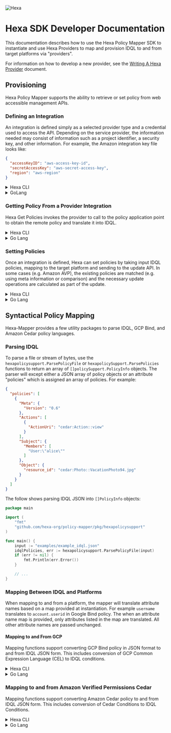 
![Hexa](https://hexaorchestration.org/wp-content/themes/hexa/img/logo.svg)

# Hexa SDK Developer Documentation

This documentation describes how to use the Hexa Policy Mapper SDK to instantiate and use Hexa Providers to map and 
provision IDQL to and from target platforms via "providers".

For information on how to develop a new provider, see the [Writing A Hexa Provider](WritingAProvider.md) document.

## Provisioning

Hexa Policy Mapper supports the ability to retrieve or set policy from web accessible management APIs. 

### Defining an Integration
An integration is defined simply as a selected provider type and a credential used to access the API. Depending
on the service provider, the information needed may consist of information such as a project identifier, a security key, 
and other information. For example, the Amazon integration key file looks like:

```json
{
  "accessKeyID": "aws-access-key-id",
  "secretAccessKey": "aws-secret-access-key",
  "region": "aws-region"
}
```

<details>
<summary>Hexa CLI</summary>

To add an integration in the Hexa CLI, use the `add` command.

```shell
% hexa add <platform> --file=<integrationfile>
```

Here an avp integration is added using a credential file (shown above) called awscred.txt:
```shell
% hexa
hexa> add avp --file=awscred.txt

Integration of type: avp, alias: uAz successfully defined
Succesfully loaded 1 policy application(s) from uAz

Integration: uAz
================
  Type:         avp

  PAP Alias: shK
    ObjectId:           K21RFtX...A93DH7z5
    Name:               arn:aws:verifiedpermissions::7737....1856:policy-store/K21RFtX...A93DH7z5
    Description:        My Policy App
    Service:            VerifiedPermissions

hexa>
```
</details>

<details>
<summary>GoLang</summary>
The following example code opens the integration and loads the defined Policy Application Points and prints them out.

```go
package main

import (
    "encoding/json"
    "fmt"
    "os"

    "github.com/hexa-org/policy-mapper/api/policyprovider"
    "github.com/hexa-org/policy-mapper/sdk"
)

func main() {
    keybytes, err := os.ReadFile("awscred.txt")
    if err != nil {
        panic(-1)
    }

    info := policyprovider.IntegrationInfo{
        Name: sdk.ProviderTypeAvp,
        Key:  keybytes,
    }

    integration, err := sdk.OpenIntegration(&info)
    if err != nil {
        fmt.Println("Error opening integration: " + err.Error())
        panic(-1)
    }

    apps, err := integration.GetPolicyApplicationPoints(nil)
    if err != nil {
        panic(-1)
    }

    for _, app := range apps {
        jsonBytes, _ := json.MarshalIndent(app, "", "  ")
        fmt.Println(string(jsonBytes))
    }

}
```
</details>

### Getting Policy From a Provider Integration

Hexa Get Policies invokes the provider to call to the policy application point to obtain the remote policy and translate it into IDQL.

<details>
<summary>Hexa CLI</summary>

To retrieve policies from a PAP, use the `get policies` command. Optionally, use the --output flag to direct output to a file rather than the console.
```shell
hexa get policies <alias/objectid> [--output=policies.idql]
```

For example:
```shell
hexa> get policies shK
Policies retrieved for shK:
{
  "policies": [
    {
      "Meta": {
        "Version": "0.6",
        "SourceData": {
          "policyType": "STATIC",
          "principal": null,
          "resource": null
        },
        "Description": "Hexa demo canary policy",
        "Created": "2023-12-26T21:45:53.558204Z",
        "Modified": "2023-12-27T22:20:18.592795Z",
        "Etag": "20-68c071fc33494d8d27b460fdae42aa1211025c24",
        "PolicyId": "KDqUKMRNEg6aEjZ6mz9dJq",
        "PapId": "K21RFtX...A93DH7z5",
        "ProviderType": "avp"
      },
      "Subject": {
        "Members": [
          "any"
        ]
      },
      "Actions": [
        {
          "ActionUri": "cedar:hexa_avp::Action::ReadAccount"
        },
        {
          "ActionUri": "cedar:hexa_avp::Action::Transfer"
        },
        {
          "ActionUri": "cedar:hexa_avp::Action::Deposit"
        },
        {
          "ActionUri": "cedar:hexa_avp::Action::Withdrawl"
        },
        {
          "ActionUri": "cedar:hexa_avp::Action::UpdateAccount"
        }
      ],
      "Object": {
        "resource_id": ""
      }
    },
    {
      "Meta": {
        "Version": "0.6",
        "SourceData": {
          "policyType": "TEMPLATE_LINKED",
          "principal": {
            "EntityId": "gerry@strata.io",
            "EntityType": "hexa_avp::User"
          },
          "resource": {
            "EntityId": "1",
            "EntityType": "hexa_avp::account"
          }
        },
        "Description": "TestTemplate",
        "Created": "2023-11-23T19:18:16.470806Z",
        "Modified": "2023-11-23T19:18:16.470806Z",
        "Etag": "20-c7411b365c2d202b19d981a11eacf37bed72e52d",
        "PolicyId": "UaN2xdjgv1Dhdpuoa3ebRU",
        "PapId": "K21RFtX...A93DH7z5",
        "ProviderType": "avp"
      },
      "Subject": {
        "Members": [
          "?principal"
        ]
      },
      "Actions": [
        {
          "ActionUri": "cedar:hexa_avp::Action::ReadAccount"
        }
      ],
      "Object": {
        "resource_id": "cedar:?resource"
      }
    }
  ],
  "app": "K21RFtX...A93DH7z5"
}
hexa>  

```

</details>

<details>
<summary>Go Lang</summary>
Once an integration is opened, the `Integration.GetPolicies` function can be used to retrieve policies as a `hexapolicy.Policies` structure.

```go
package main

import (
	"encoding/json"
	"fmt"
	"os"

	"github.com/hexa-org/policy-mapper/api/policyprovider"
	"github.com/hexa-org/policy-mapper/sdk"
)

func main() {
	. . . <open integration> . . .

	apps, err := integration.GetPolicyApplicationPoints(nil)
	if err != nil {
		panic(-1)
	}

	for _, app := range apps {

		fmt.Println("PAP " + app.ObjectID)

		policies, err := integration.GetPolicies(app.ObjectID)
		if err != nil {
			fmt.Println("Error retrieving policies: " + err.Error())
		}
		jsonBytes, _ := json.MarshalIndent(policies, "", "  ")
		fmt.Println("IDQL returned:")
		fmt.Println(string(jsonBytes))
	}
}
```
</details>

### Setting Policies

Once an integration is defined, Hexa can set policies by taking input IDQL policies, mapping to the target platform and sending to the update API.
In some cases (e.g. Amazon AVP), the existing policies are matched (e.g. using meta information or comparison) and the necessary update operations are calculated as part of the update.

<details>
<summary>Hexa CLI</summary>

The Hexa CLI `set policies` command is of the form
```shell
set policies <alias|objectid> [-d] --file=<idqlpolicies.json>
```
If the `-d` option is set, the console will show the planned differences and ask for confirmation before proceeding. This output is the same 
as for the `reconcile` command.

```shell
hexa> set policies rKO -d --file=policies.json

Ignoring AVP policyid UaN2xdjgv1Dhdpuoa3ebRU. Template updates not currently supported
0: DIF: UPDATE  [ACTION]
{
 "Meta": {
  "Version": "0.6",
  "SourceData": {
   "policyType": "STATIC",
   "principal": null,
   "resource": null
  },
  "Description": "Hexa demo canary policy",
  "Created": "2023-12-26T21:45:53.558204Z",
  "Modified": "2023-12-27T22:20:18.592795Z",
  "Etag": "20-f2ec1edc53e44c07e4d790d8936ade24b27f04eb",
  "PolicyId": "KDqUKMRNEg6aEjZ6mz9dJq",
  "PapId": "K21...93DH7z5",
  "ProviderType": "avp"
 },
 "Subject": {
  "Members": [
   "any"
  ]
 },
 "Actions": [
  {
   "ActionUri": "cedar:hexa_avp::Action::ReadAccount"
  },
  {
   "ActionUri": "cedar:hexa_avp::Action::Transfer"
  },
  {
   "ActionUri": "cedar:hexa_avp::Action::Deposit"
  },
  {
   "ActionUri": "cedar:hexa_avp::Action::Withdrawl"
  }
 ],
 "Object": {
  "resource_id": ""
 }
}
1: DIF: UNSUPPORTED 
{
 "Meta": {
  "Version": "0.6",
  "SourceData": {
   "policyType": "TEMPLATE_LINKED",
   "principal": {
    "EntityId": "gerry@strata.io",
    "EntityType": "hexa_avp::User"
   },
   "resource": {
    "EntityId": "1",
    "EntityType": "hexa_avp::account"
   }
  },
  "Description": "TestTemplate",
  "Created": "2023-11-23T19:18:16.470806Z",
  "Modified": "2023-11-23T19:18:16.470806Z",
  "Etag": "W/\"20-c7411b365c2d202b19d981a11eacf37bed72e52d\"",
  "PolicyId": "UaN2xdjgv1Dhdpuoa3ebRU",
  "PapId": "K21...93DH7z5",
  "ProviderType": "avp"
 },
 "Subject": {
  "Members": [
   "?principal"
  ]
 },
 "Actions": [
  {
   "ActionUri": "cedar:hexa_avp::Action::ReadAccount"
  }
 ],
 "Object": {
  "resource_id": "cedar:?resource"
 }
}

Applying 2 policies to rKO
Update policies Y|[n]?
```

</details>

<details>
<summary>Go Lang</summary>

```go
package main

import (
	"fmt"
	"os"

	"github.com/hexa-org/policy-mapper/api/policyprovider"
	"github.com/hexa-org/policy-mapper/pkg/hexapolicysupport"
	"github.com/hexa-org/policy-mapper/sdk"
)

func main() {
	keybytes, err := os.ReadFile("awscred.txt")
	if err != nil {
		panic(-1)
	}

	info := policyprovider.IntegrationInfo{
		Name: sdk.ProviderTypeAvp,
		Key:  keybytes,
	}

	integration, err := sdk.OpenIntegration(&info)
	if err != nil {
		fmt.Println("Error opening integration: " + err.Error())
		panic(-1)
	}
	
	hexaPolicies, err := hexapolicysupport.ParsePolicyFile("idqlinput.json")

	status, err := integration.SetPolicyInfo("<alias>",hexaPolicies)
}
```

</details>

## Syntactical Policy Mapping

Hexa-Mapper provides a few utility packages to parse IDQL, GCP Bind, and Amazon Cedar policy languages.

### Parsing IDQL

To parse a file or stream of bytes, use the `hexapolicysupport.ParsePolicyFile` or `hexapolicySupport.ParsePolicies` functions
to return an array of `[]policySupport.PolicyInfo` objects.  The parser will except either a JSON array of policy objects
or an attribute "policies" which is assigned an array of policies. For example:
```json
{
  "policies": [
    {
      "Meta": {
        "Version": "0.6"
      },
      "Actions": [
        {
          "ActionUri": "cedar:Action::view"
        }
      ],
      "Subject": {
        "Members": [
          "User:\"alice\""
        ]
      },
      "Object": {
        "resource_id": "cedar:Photo::VacationPhoto94.jpg"
      }
    }
  ]
}
```

The follow shows parsing IDQL JSON into `[]PolicyInfo` objects:

```go
package main

import (
    "fmt"
    "github.com/hexa-org/policy-mapper/pkg/hexapolicysupport"
)

func main() {
    input := "examples/example_idql.json"
    idqlPolicies, err := hexapolicysupport.ParsePolicyFile(input)
    if (err != nil) {
        fmt.Println(err.Error())
    }

    // ...
}
```

### Mapping Between IDQL and Platforms

When mapping to and from a platform, the mapper
will translate attribute names based on a map provided at instantiation.  For example `username` translates to `account.userid` in Google Bind policy.
The when an attribute name map is provided, only attributes listed in the map are translated. All other attribute names are passed unchanged.

#### Mapping to and From GCP
Mapping functions support converting GCP Bind policy in JSON format to and from IDQL JSON form. This includes
conversion of GCP Common Expression Language (CEL) to IDQL conditions.

<details>
<summary>Hexa CLI</summary>

To map files in the Hexa CLI, use the `map to` or `map from` commands as follows:

```shell
% hexa map to gcp input.idql gcpout.json
% hexa map from gcp gcpin.json output.idql
```

To map from or to a policy application source, use the PAP object id or local alias in place of a file name:

```shell
% hexa map to gcp input.idql <alias|objectid>
% hexa map from gcp <alias|objectid> output.idql
```
</details>

<details>
<summary>Go Lang</summary>
Instantiate the gcpBind mapper (`github.com/hexa-org/policy-mapper/models/formats/gcpBind`)by providing
a map of strings which indicates IDQL names to platform names.

```go
package main

import (
    "github.com/hexa-org/policy-mapper/models/formats/gcpBind"
    "github.com/hexa-org/policy-mapper/pkg/hexapolicysupport"
)

func main() {

    input := "examples/example_idql.json"
    idqlPolicies, err := hexapolicysupport.ParsePolicyFile(input)
    if (err != nil) {
        fmt.Println(err.Error())
    }
    
    // instantiate gcp mapper with attribute translation for username to account.userid
    gcpMapper := gcpBind.New(map[string]string{
        "username": "account.userid",
    })
    
    // obtain the GCP Binding assignments from IDQL
    bindAssignments :=  gcpMapper.MapPoliciesToBindings(idqlPolicies)
    
    // Convert GCP Bind Assignments back into IDQL
    idqlPoliciesAgain, err := gcpMapper.MapBindingAssignmentsToPolicy(bindAssignments)
    if err != nil {
        fmt.Println(err.Error())
    }
}
```
</details>

### Mapping to and from Amazon Verified Permissions Cedar

Mapping functions support converting Amazon Cedar policy to and from IDQL JSON form. This includes
conversion of Cedar Conditions to IDQL Conditions.

<details>
<summary>Hexa CLI</summary>

To map files in the Hexa CLI, use the `map to` or `map from` commands as follows:

```shell
hexa map to cedar input.idql cedarout.txt
hexa map from cedar cedarin.txt output.idql
```

To map from or to a policy application source, use the PAP object id or local alias in place of a file name:

```shell
hexa map to cedar input.idql <alias|objectid>
hexa map from cedar <alias|objectid> output.idql
```
</details>

<details>
<summary>Go Lang</summary>
To map from a platform (e.g. Cedar), instantiate the cedar mapper by providing an optional attribute name map, and then call the appropriate parser such as
`ParseFile` or `ParseCedarBytes`.

```go
package main

import (
    "fmt"
    "github.com/hexa-org/policy-mapper/models/formats/awsCedar"
)

func main() {
    cedarMapper := awsCedar.New(map[string]string{})

    input := "mycedarpolicy.txt"

    idqlPolicies, err := cedarMapper.ParseFile(input)
    if err != nil {
        panic(-1)
    }

    // to map back into Cedar
    cedarPolicies, err := cedarMapper.MapPoliciesToCedar(idqlPolicies.Policies)

    ...
}
```

</details>